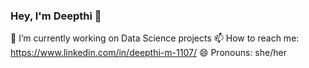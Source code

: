 ### Hey, I'm Deepthi 👋



🔭 I’m currently working on Data Science projects
📫 How to reach me: https://www.linkedin.com/in/deepthi-m-1107/
😄 Pronouns: she/her



